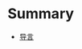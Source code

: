 <!--
 * @Author: Elton Zheng
 * @Date: 2020-08-01 09:30:36
 * @LastEditTime: 2020-08-01 09:38:10
 * @LastEditors: Please set LastEditors
 * @Description: In User Settings Edit
 * @FilePath: /react-hooks/SUMMARY.md
-->

# Summary

- [导言](content/ch01.md)
